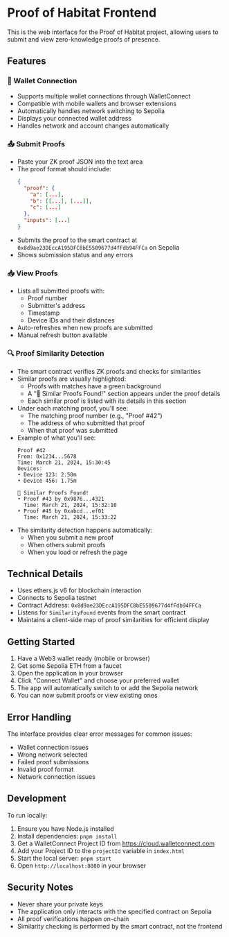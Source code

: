 # Proof of Habitat Frontend

This is the web interface for the Proof of Habitat project, allowing users to submit and view zero-knowledge proofs of presence.

## Features

### 🔑 Wallet Connection
- Supports multiple wallet connections through WalletConnect
- Compatible with mobile wallets and browser extensions
- Automatically handles network switching to Sepolia
- Displays your connected wallet address
- Handles network and account changes automatically

### 📤 Submit Proofs
- Paste your ZK proof JSON into the text area
- The proof format should include:
  ```json
  {
    "proof": {
      "a": [...],
      "b": [[...], [...]],
      "c": [...]
    },
    "inputs": [...]
  }
  ```
- Submits the proof to the smart contract at `0x8d9ae23DEccA195DFC8bE5509677d4fFdb94FFCa` on Sepolia
- Shows submission status and any errors

### 📥 View Proofs
- Lists all submitted proofs with:
  - Proof number
  - Submitter's address
  - Timestamp
  - Device IDs and their distances
- Auto-refreshes when new proofs are submitted
- Manual refresh button available

### 🔍 Proof Similarity Detection
- The smart contract verifies ZK proofs and checks for similarities
- Similar proofs are visually highlighted:
  - Proofs with matches have a green background
  - A "📍 Similar Proofs Found!" section appears under the proof details
  - Each similar proof is listed with its details in this section
- Under each matching proof, you'll see:
  - The matching proof number (e.g., "Proof #42")
  - The address of who submitted that proof
  - When that proof was submitted
- Example of what you'll see:
  ```
  Proof #42
  From: 0x1234...5678
  Time: March 21, 2024, 15:30:45
  Devices:
  • Device 123: 2.50m
  • Device 456: 1.75m
  
  📍 Similar Proofs Found!
  • Proof #43 by 0x9876...4321
    Time: March 21, 2024, 15:32:10
  • Proof #45 by 0xabcd...ef01
    Time: March 21, 2024, 15:33:22
  ```
- The similarity detection happens automatically:
  - When you submit a new proof
  - When others submit proofs
  - When you load or refresh the page

## Technical Details

- Uses ethers.js v6 for blockchain interaction
- Connects to Sepolia testnet
- Contract Address: `0x8d9ae23DEccA195DFC8bE5509677d4fFdb94FFCa`
- Listens for `SimilarityFound` events from the smart contract
- Maintains a client-side map of proof similarities for efficient display

## Getting Started

1. Have a Web3 wallet ready (mobile or browser)
2. Get some Sepolia ETH from a faucet
3. Open the application in your browser
4. Click "Connect Wallet" and choose your preferred wallet
5. The app will automatically switch to or add the Sepolia network
6. You can now submit proofs or view existing ones

## Error Handling

The interface provides clear error messages for common issues:
- Wallet connection issues
- Wrong network selected
- Failed proof submissions
- Invalid proof format
- Network connection issues

## Development

To run locally:
1. Ensure you have Node.js installed
2. Install dependencies: `pnpm install`
3. Get a WalletConnect Project ID from https://cloud.walletconnect.com
4. Add your Project ID to the `projectId` variable in `index.html`
5. Start the local server: `pnpm start`
6. Open `http://localhost:8080` in your browser

## Security Notes

- Never share your private keys
- The application only interacts with the specified contract on Sepolia
- All proof verifications happen on-chain
- Similarity checking is performed by the smart contract, not the frontend 